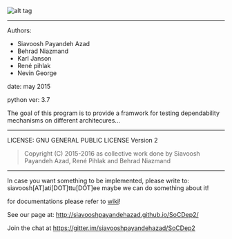 ![alt tag](https://cloud.githubusercontent.com/assets/6337603/14418625/cacaca68-ffc8-11e5-962d-f59383848a74.png)

----------

Authors:
* Siavoosh Payandeh Azad 
* Behrad Niazmand
* Karl Janson
* René pihlak 
* Nevin George

date: may 2015

python ver: 3.7

The goal of this program is to provide a framwork for testing dependability mechanisms on different architecures... 

----------
LICENSE: GNU GENERAL PUBLIC LICENSE Version 2

>Copyright (C) 2015-2016 as collective work done by Siavoosh Payandeh Azad, René Pihlak and Behrad Niazmand

----------
 
In case you want something to be implemented, please write to: siavoosh[AT]ati[DOT]ttu[DOT]ee  maybe we can do something about it!

for documentations please refer to [wiki](https://github.com/siavooshpayandehazad/SoCDep2/wiki)!
 
See our page at: http://siavooshpayandehazad.github.io/SoCDep2/

Join the chat at https://gitter.im/siavooshpayandehazad/SoCDep2
